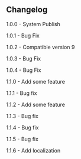 Changelog
-------------
1.0.0 - System Publish

1.0.1 - Bug Fix

1.0.2 - Compatible version 9

1.0.3 - Bug Fix

1.0.4 - Bug Fix

1.1.0 - Add some feature

1.1.1 - Bug fix

1.1.2 - Add some feature

1.1.3 - Bug fix

1.1.4 - Bug fix

1.1.5 - Bug fix

1.1.6 - Add localization